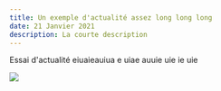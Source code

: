```yaml
---
title: Un exemple d'actualité assez long long long
date: 21 Janvier 2021
description: La courte description
---
```

Essai d'actualité eiuaieauiua e uiae auuie  uie ie uie

![](/img/Fotolia4.jpg)